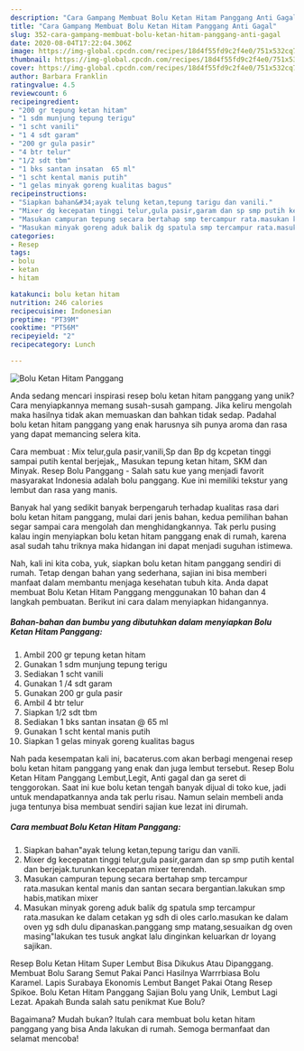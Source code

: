 ```yaml
---
description: "Cara Gampang Membuat Bolu Ketan Hitam Panggang Anti Gagal"
title: "Cara Gampang Membuat Bolu Ketan Hitam Panggang Anti Gagal"
slug: 352-cara-gampang-membuat-bolu-ketan-hitam-panggang-anti-gagal
date: 2020-08-04T17:22:04.306Z
image: https://img-global.cpcdn.com/recipes/18d4f55fd9c2f4e0/751x532cq70/bolu-ketan-hitam-panggang-foto-resep-utama.jpg
thumbnail: https://img-global.cpcdn.com/recipes/18d4f55fd9c2f4e0/751x532cq70/bolu-ketan-hitam-panggang-foto-resep-utama.jpg
cover: https://img-global.cpcdn.com/recipes/18d4f55fd9c2f4e0/751x532cq70/bolu-ketan-hitam-panggang-foto-resep-utama.jpg
author: Barbara Franklin
ratingvalue: 4.5
reviewcount: 6
recipeingredient:
- "200 gr tepung ketan hitam"
- "1 sdm munjung tepung terigu"
- "1 scht vanili"
- "1 4 sdt garam"
- "200 gr gula pasir"
- "4 btr telur"
- "1/2 sdt tbm"
- "1 bks santan insatan  65 ml"
- "1 scht kental manis putih"
- "1 gelas minyak goreng kualitas bagus"
recipeinstructions:
- "Siapkan bahan&#34;ayak telung ketan,tepung tarigu dan vanili."
- "Mixer dg kecepatan tinggi telur,gula pasir,garam dan sp smp putih kental dan berjejak.turunkan kecepatan mixer terendah."
- "Masukan campuran tepung secara bertahap smp tercampur rata.masukan kental manis dan santan secara bergantian.lakukan smp habis,matikan mixer"
- "Masukan minyak goreng aduk balik dg spatula smp tercampur rata.masukan ke dalam cetakan yg sdh di oles carlo.masukan ke dalam oven yg sdh dulu dipanaskan.panggang smp matang,sesuaikan dg oven masing&#34;lakukan tes tusuk angkat lalu dinginkan keluarkan dr loyang sajikan."
categories:
- Resep
tags:
- bolu
- ketan
- hitam

katakunci: bolu ketan hitam 
nutrition: 246 calories
recipecuisine: Indonesian
preptime: "PT39M"
cooktime: "PT56M"
recipeyield: "2"
recipecategory: Lunch

---
```



![Bolu Ketan Hitam Panggang](https://img-global.cpcdn.com/recipes/18d4f55fd9c2f4e0/751x532cq70/bolu-ketan-hitam-panggang-foto-resep-utama.jpg)

Anda sedang mencari inspirasi resep bolu ketan hitam panggang yang unik? Cara menyiapkannya memang susah-susah gampang. Jika keliru mengolah maka hasilnya tidak akan memuaskan dan bahkan tidak sedap. Padahal bolu ketan hitam panggang yang enak harusnya sih punya aroma dan rasa yang dapat memancing selera kita.

Cara membuat : Mix telur,gula pasir,vanili,Sp dan Bp dg kcpetan tinggi sampai putih kental berjejak,, Masukan tepung ketan hitam, SKM dan Minyak. Resep Bolu Panggang - Salah satu kue yang menjadi favorit masyarakat Indonesia adalah bolu panggang. Kue ini memiliki tekstur yang lembut dan rasa yang manis.

Banyak hal yang sedikit banyak berpengaruh terhadap kualitas rasa dari bolu ketan hitam panggang, mulai dari jenis bahan, kedua pemilihan bahan segar sampai cara mengolah dan menghidangkannya. Tak perlu pusing kalau ingin menyiapkan bolu ketan hitam panggang enak di rumah, karena asal sudah tahu triknya maka hidangan ini dapat menjadi suguhan istimewa.


Nah, kali ini kita coba, yuk, siapkan bolu ketan hitam panggang sendiri di rumah. Tetap dengan bahan yang sederhana, sajian ini bisa memberi manfaat dalam membantu menjaga kesehatan tubuh kita. Anda dapat membuat Bolu Ketan Hitam Panggang menggunakan 10 bahan dan 4 langkah pembuatan. Berikut ini cara dalam menyiapkan hidangannya.

<!--inarticleads1-->

##### Bahan-bahan dan bumbu yang dibutuhkan dalam menyiapkan Bolu Ketan Hitam Panggang:

1. Ambil 200 gr tepung ketan hitam
1. Gunakan 1 sdm munjung tepung terigu
1. Sediakan 1 scht vanili
1. Gunakan 1 /4 sdt garam
1. Gunakan 200 gr gula pasir
1. Ambil 4 btr telur
1. Siapkan 1/2 sdt tbm
1. Sediakan 1 bks santan insatan @ 65 ml
1. Gunakan 1 scht kental manis putih
1. Siapkan 1 gelas minyak goreng kualitas bagus


Nah pada kesempatan kali ini, bacaterus.com akan berbagi mengenai resep bolu ketan hitam panggang yang enak dan juga lembut tersebut. Resep Bolu Ketan Hitam Panggang Lembut,Legit, Anti gagal dan ga seret di tenggorokan. Saat ini kue bolu ketan tengah banyak dijual di toko kue, jadi untuk mendapatkannya anda tak perlu risau. Namun selain membeli anda juga tentunya bisa membuat sendiri sajian kue lezat ini dirumah. 

<!--inarticleads2-->

##### Cara membuat Bolu Ketan Hitam Panggang:

1. Siapkan bahan&#34;ayak telung ketan,tepung tarigu dan vanili.
1. Mixer dg kecepatan tinggi telur,gula pasir,garam dan sp smp putih kental dan berjejak.turunkan kecepatan mixer terendah.
1. Masukan campuran tepung secara bertahap smp tercampur rata.masukan kental manis dan santan secara bergantian.lakukan smp habis,matikan mixer
1. Masukan minyak goreng aduk balik dg spatula smp tercampur rata.masukan ke dalam cetakan yg sdh di oles carlo.masukan ke dalam oven yg sdh dulu dipanaskan.panggang smp matang,sesuaikan dg oven masing&#34;lakukan tes tusuk angkat lalu dinginkan keluarkan dr loyang sajikan.


Resep Bolu Ketan Hitam Super Lembut Bisa Dikukus Atau Dipanggang. Membuat Bolu Sarang Semut Pakai Panci Hasilnya Warrrbiasa Bolu Karamel. Lapis Surabaya Ekonomis Lembut Banget Pakai Otang Resep Spikoe. Bolu Ketan Hitam Panggang Sajian Bolu yang Unik, Lembut Lagi Lezat. Apakah Bunda salah satu penikmat Kue Bolu? 

Bagaimana? Mudah bukan? Itulah cara membuat bolu ketan hitam panggang yang bisa Anda lakukan di rumah. Semoga bermanfaat dan selamat mencoba!
